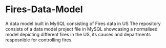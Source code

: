 # Fires-Data-Model
A data model built in MySQL consisting of Fires data in US
The repository consists of a data model project file in MySQL showcasing a normalised model depicting different fires in the US, its causes and departments resposnible for controlling fires.
